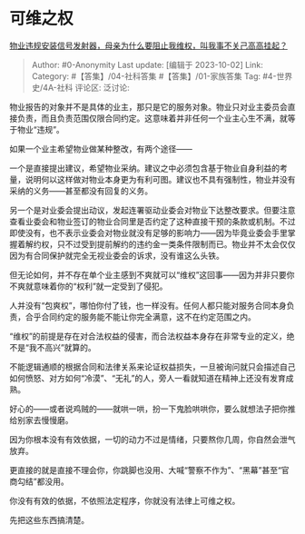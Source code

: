 # 可维之权
[物业违规安装信号发射器，母亲为什么要阻止我维权，叫我事不关己高高挂起？](https://www.zhihu.com/question/623985027/answer/3233692782)

> Author: #0-Anonymity
> Last update: [编辑于 2023-10-02]
> Link:
> Category: #【答集】/04-社科答集 #【答集】/01-家族答集 
> Tag: #4-世界史/4A-社科 
> 评论区:
> 泛讨论:

物业报告的对象并不是具体的业主，那只是它的服务对象。物业只对业主委员会直接负责，而且负责范围仅限合同约定。这意味着并非任何一个业主心生不满，就等于物业“违规”。

如果一个业主希望物业做某种整改，有两个途径——

一个是直接提出建议，希望物业采纳。建议之中必须包含基于物业自身利益的考量，说明何以这样做对物业本身更为有利可图。建议也不具有强制性，物业并没有采纳的义务——甚至都没有回复的义务。

另一个是对业委会提出动议，发起连署驱动业委会对物业下达整改要求。但要注意查看业委会和物业签订的物业合同里是否约定了这种直接干预的条款或机制。不过即使没有，也不表示业委会对物业就没有足够的影响力——因为毕竟业委会手里掌握着解约权，只不过受到提前解约的违约金一类条件限制而已。物业并不太会仅仅因为有合同保护就完全无视业委会的诉求，没有谁这么头铁。

但无论如何，并不存在单个业主感到不爽就可以“维权”这回事——因为并非只要你不爽就意味着你的“权利”就一定受到了侵犯。

人并没有“包爽权”，哪怕你付了钱，也一样没有。任何人都只能对服务合同本身负责，合乎合同约定的服务能不能让你完全满意，这不在约定范围之内。

“维权”的前提是存在对合法权益的侵害，而合法权益本身存在非常专业的定义，绝不是“我不高兴”就算的。

不能逻辑通顺的根据合同和法律关系来论证权益损失，一旦被询问就只会描述自己如何愤怒、对方如何“冷漠”、“无礼”的人，旁人一看就知道在精神上还没有发育成熟。

好心的——或者说鸡贼的——就哄一哄，扮一下鬼脸哄哄你，要么就想法子把你推给别家去慢慢磨。

因为你根本没有有效依据，一切的动力不过是情绪，只要熬你几周，你自然会泄气放弃。

更直接的就是直接不理会你，你跳脚也没用、大喊“警察不作为”、“黑幕”甚至“官商勾结”都没用。

你没有有效的依据，不依照法定程序，你就没有法律上可维之权。

先把这些东西搞清楚。